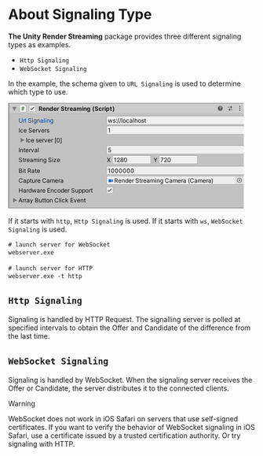 # About Signaling Type

**The Unity Render Streaming** package provides three different signaling types as examples.

- `Http Signaling`
- `WebSocket Signaling`

In the example, the schema given to `URL Signaling` is used to determine which type to use.

![Render Streaming backend](images/websocket_signaling_inspector.png)

If it starts with `http`, `Http Signaling` is used. If it starts with `ws`, `WebSocket Signaling` is used.

```
# launch server for WebSocket
webserver.exe

# launch server for HTTP
webserver.exe -t http
```

## `Http Signaling`

Signaling is handled by HTTP Request.
The signalling server is polled at specified intervals to obtain the Offer and Candidate of the difference from the last time.

## `WebSocket Signaling`

Signaling is handled by WebSocket.
When the signaling server receives the Offer or Candidate, the server distributes it to the connected clients.
> [!WARNING]
> WebSocket does not work in iOS Safari on servers that use self-signed certificates.
> If you want to verify the behavior of WebSocket signaling in iOS Safari, use a certificate issued by a trusted certification authority. Or try signaling with HTTP.
